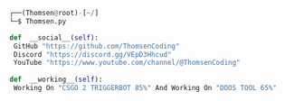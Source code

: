 <!-- <p align=center><img width=90% src="banner.gif"></img></p> -->
















```python
┌──(Thomsen@root)-[~/]
└─$ Thomsen.py

def  __social__(self):
 GitHub "https://github.com/ThomsenCoding"
 Discord "https://discord.gg/VEpD3Hhcud"
 YouTube "https://www.youtube.com/channel/@ThomsenCoding"
  
def  __working__(self):
 Working On "CSGO 2 TRIGGERBOT 85%" And Working On "DDOS TOOL 65%"
```
